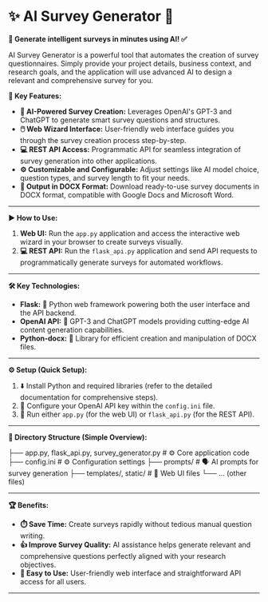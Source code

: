 # ✨ AI Survey Generator 🤖

**🚀 Generate intelligent surveys in minutes using AI! ✅**

AI Survey Generator is a powerful tool that automates the creation of survey questionnaires.  Simply provide your project details, business context, and research goals, and the application will use advanced AI to design a relevant and comprehensive survey for you.

**🌟 Key Features:**

*   **🧠 AI-Powered Survey Creation:** Leverages OpenAI's GPT-3 and ChatGPT to generate smart survey questions and structures.
*   **🖱️ Web Wizard Interface:**  User-friendly web interface guides you through the survey creation process step-by-step.
*   **💻 REST API Access:**  Programmatic API for seamless integration of survey generation into other applications.
*   **⚙️ Customizable and Configurable:**  Adjust settings like AI model choice, question types, and survey length to fit your needs.
*   **📄 Output in DOCX Format:**  Download ready-to-use survey documents in DOCX format, compatible with Google Docs and Microsoft Word.

---

**▶️ How to Use:**

1.  **Web UI:**  Run the `app.py` application and access the interactive web wizard in your browser to create surveys visually.
2.  **💻 REST API:** Run the `flask_api.py` application and send API requests to programmatically generate surveys for automated workflows.

---

**🛠️ Key Technologies:**

*   **Flask:** 🐍 Python web framework powering both the user interface and the API backend.
*   **OpenAI API:** 🧪 GPT-3 and ChatGPT models providing cutting-edge AI content generation capabilities.
*   **Python-docx:** 📄 Library for efficient creation and manipulation of DOCX files.

---

**⚙️ Setup (Quick Setup):**

1.  ⬇️ Install Python and required libraries (refer to the detailed documentation for comprehensive steps).
2.  🔑 Configure your OpenAI API key within the `config.ini` file.
3.  🚀 Run either `app.py` (for the web UI) or `flask_api.py` (for the REST API).

---

**📂 Directory Structure (Simple Overview):**

├── app.py, flask_api.py, survey_generator.py # ⚙️ Core application code
├── config.ini # ⚙️ Configuration settings
├── prompts/ # 🗣️ AI prompts for survey generation
├── templates/, static/ # 🎨 Web UI files
└── ... (other files)


---

**🏆 Benefits:**

*   **⏱️ Save Time:**  Create surveys rapidly without tedious manual question writing.
*   **👍 Improve Survey Quality:** AI assistance helps generate relevant and comprehensive questions perfectly aligned with your research objectives.
*   **💯 Easy to Use:** User-friendly web interface and straightforward API access for all users.

---
